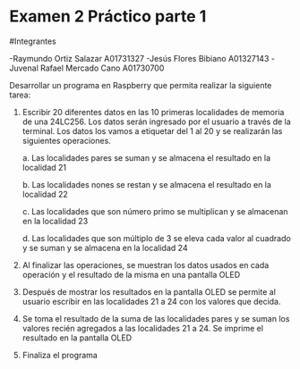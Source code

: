 # Examen 2 Práctico parte 1

#Integrantes

-Raymundo Ortiz Salazar A01731327
-Jesús Flores Bibiano A01327143
-Juvenal Rafael Mercado Cano A01730700

Desarrollar un programa en Raspberry que permita realizar la siguiente tarea:

1. Escribir 20 diferentes datos en las 10 primeras localidades de memoria de una 24LC256. Los datos serán ingresado por el usuario a través de la terminal. Los datos los vamos a etiquetar del 1 al 20 y se realizarán las siguientes operaciones.

     a. Las localidades pares se suman y se almacena el resultado en la localidad 21

     b. Las localidades nones se restan y se almacena el resultado en la localidad 22

     c. Las localidades que son número primo se multiplican y se almacenan en la localidad 23

     d. Las localidades que son múltiplo de 3 se eleva cada valor al cuadrado y se suman y se almacena en la localidad 24

2. Al finalizar las operaciones, se muestran los datos usados en cada operación y el resultado de la misma en una pantalla OLED

3. Después de mostrar los resultados en la pantalla OLED se permite al usuario escribir en las localidades 21 a 24 con los valores que decida.

4. Se toma el resultado de la suma de las localidades pares y se suman los valores recién agregados a las localidades 21 a 24. Se imprime el resultado en la pantalla OLED

5. Finaliza el programa
